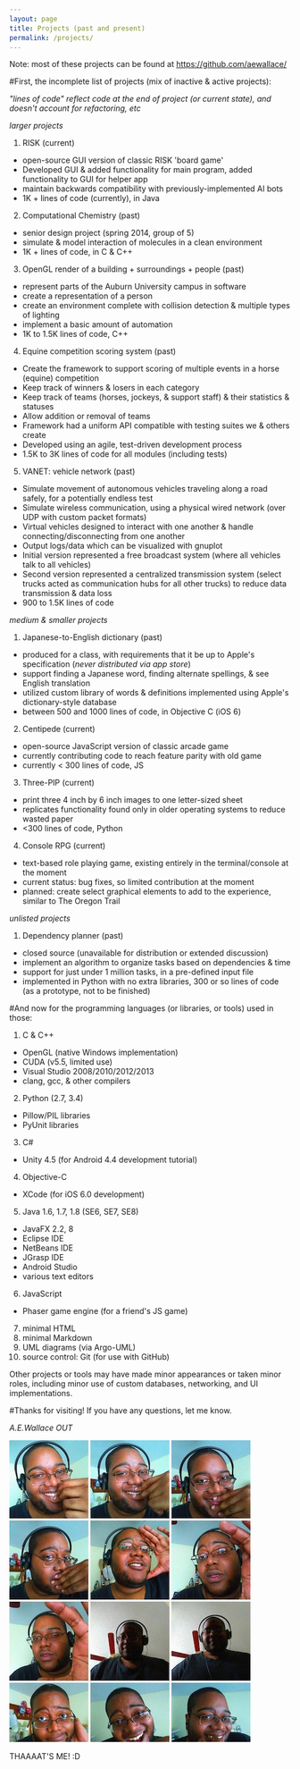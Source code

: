 ```yaml
---
layout: page
title: Projects (past and present)
permalink: /projects/
---
```

Note: most of these projects can be found at https://github.com/aewallace/

#First, the incomplete list of projects (mix of inactive & active projects):

_"lines of code" reflect code at the end of project (or current state), and doesn't account for refactoring, etc_

_larger projects_

1. RISK (current)
  * open-source GUI version of classic RISK 'board game'
  * Developed GUI & added functionality for main program, added functionality to GUI for helper app
  * maintain backwards compatibility with previously-implemented AI bots
  * 1K + lines of code (currently), in Java
2. Computational Chemistry (past)
  * senior design project (spring 2014, group of 5)
  * simulate & model interaction of molecules in a clean environment
  * 1K + lines of code, in C & C++
3. OpenGL render of a building + surroundings + people (past)
  * represent parts of the Auburn University campus in software
  * create a representation of a person
  * create an environment complete with collision detection & multiple types of lighting
  * implement a basic amount of automation
  * 1K to 1.5K lines of code, C++
4. Equine competition scoring system (past)
  * Create the framework to support scoring of multiple events in a horse (equine) competition
  * Keep track of winners & losers in each category
  * Keep track of teams (horses, jockeys, & support staff) & their statistics & statuses
  * Allow addition or removal of teams
  * Framework had a uniform API compatible with testing suites we & others create
  * Developed using an agile, test-driven development process
  * 1.5K to 3K lines of code for all modules (including tests)
5. VANET: vehicle network (past)
  * Simulate movement of autonomous vehicles traveling along a road safely, for a potentially endless test
  * Simulate wireless communication, using a physical wired network (over UDP with custom packet formats)
  * Virtual vehicles designed to interact with one another & handle connecting/disconnecting from one another
  * Output logs/data which can be visualized with gnuplot
  * Initial version represented a free broadcast system (where all vehicles talk to all vehicles)
  * Second version represented a centralized transmission system (select trucks acted as communication hubs for all other trucks) to reduce data transmission & data loss
  * 900 to 1.5K lines of code
  
_medium & smaller projects_

1. Japanese-to-English dictionary (past)
  * produced for a class, with requirements that it be up to Apple's specification (_never distributed via app store_)
  * support finding a Japanese word, finding alternate spellings, & see English translation
  * utilized custom library of words & definitions implemented using Apple's dictionary-style database
  * between 500 and 1000 lines of code, in Objective C (iOS 6)
2. Centipede (current)
  * open-source JavaScript version of classic arcade game
  * currently contributing code to reach feature parity with old game
  * currently < 300 lines of code, JS
3. Three-PIP (current)
  * print three 4 inch by 6 inch images to one letter-sized sheet
  * replicates functionality found only in older operating systems to reduce wasted paper
  * <300 lines of code, Python
4. Console RPG (current)
  * text-based role playing game, existing entirely in the terminal/console at the moment
  * current status: bug fixes, so limited contribution at the moment
  * planned: create select graphical elements to add to the experience, similar to The Oregon Trail
  
_unlisted projects_

1. Dependency planner (past)
  * closed source (unavailable for distribution or extended discussion)
  * implement an algorithm to organize tasks based on dependencies & time
  * support for just under 1 million tasks, in a pre-defined input file
  * implemented in Python with no extra libraries, 300 or so lines of code (as a prototype, not to be finished)


#And now for the programming languages (or libraries, or tools) used in those:

1. C & C++
  * OpenGL (native Windows implementation)
  * CUDA (v5.5, limited use)
  * Visual Studio 2008/2010/2012/2013
  * clang, gcc, & other compilers
2. Python (2.7, 3.4)
  * Pillow/PIL libraries
  * PyUnit libraries
3. C#
  * Unity 4.5 (for Android 4.4 development tutorial)
4. Objective-C
  * XCode (for iOS 6.0 development)
5. Java 1.6, 1.7, 1.8 (SE6, SE7, SE8)
  * JavaFX 2.2, 8
  * Eclipse IDE
  * NetBeans IDE
  * JGrasp IDE
  * Android Studio
  * various text editors
6. JavaScript
  * Phaser game engine (for a friend's JS game)
7. minimal HTML
8. minimal Markdown
9. UML diagrams (via Argo-UML)
10. source control: Git (for use with GitHub)

Other projects or tools may have made minor appearances or taken minor roles, including minor use of custom databases, networking, and UI implementations.

#Thanks for visiting! If you have any questions, let me know.

*A.E.Wallace OUT* 

![bundle of adorable 2](/images/me0.jpg)

THAAAAT'S ME! :D

